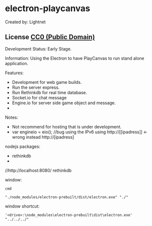 # electron-playcanvas
 Created by: Lightnet

 ## License [CC0 (Public Domain)](LICENSE.md)

 Development Status: Early Stage.

 Information: Using the Electron to have PlayCanvas to run stand alone application.

 Features:
  * Development for web game builds.
  * Run the server express.
  * Run Rethinkdb for real time database.
  * Socket.io for chat message
  * Engine.io for server side game object and message.
  *

 Notes:
  * Not recommend for hosting that is under development.
  * var engineio = eio(); //bug using the IPv6 using http://[[ipadress]] <- wrong instead http://[ipadress]

 nodejs packages:
  * rethinkdb
  *


//http://localhost:8080/ rethinkdb

window:
```
cmd

"./node_modules/electron-prebuilt/dist/electron.exe" "./"
```

window shortcut:
```
'<drive>:\node_modules\electron-prebuilt\dist\electron.exe' "../../../"

```
